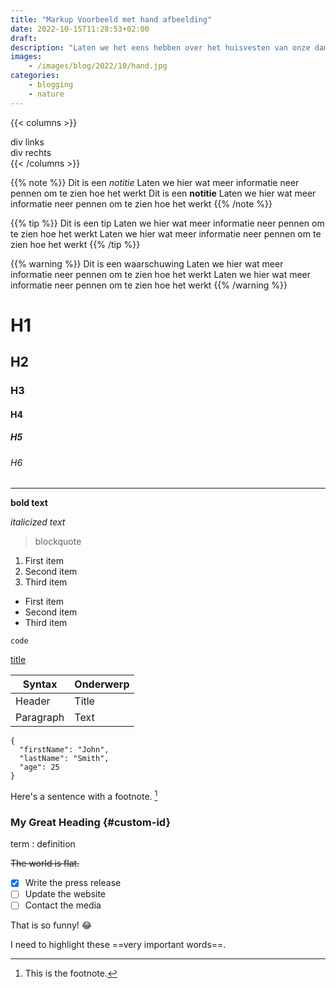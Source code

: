 ```yaml
---
title: "Markup Voorbeeld met hand afbeelding"
date: 2022-10-15T11:28:53+02:00
draft: 
description: "Laten we het eens hebben over het huisvesten van onze dames/heren bettas, heel makkelijk te doen, als je de volgende punten aanhoud"
images:
    - /images/blog/2022/10/hand.jpg
categories:
    - blogging
    - nature
---
```

{{< columns >}}
<div class="column">
div links
</div>
<div class="column">
div rechts
</div>
{{< /columns >}}

{{% note %}}
Dit is een *notitie*
Laten we hier wat meer informatie neer pennen om te zien hoe het werkt
Dit is een **notitie**
Laten we hier wat meer informatie neer pennen om te zien hoe het werkt
{{% /note %}}

{{% tip %}}
Dit is een tip
Laten we hier wat meer informatie neer pennen om te zien hoe het werkt
Laten we hier wat meer informatie neer pennen om te zien hoe het werkt
{{% /tip %}}

{{% warning %}}
Dit is een waarschuwing
Laten we hier wat meer informatie neer pennen om te zien hoe het werkt
Laten we hier wat meer informatie neer pennen om te zien hoe het werkt
{{% /warning %}}

# H1
## H2
### H3
#### H4
##### H5
###### H6

---

**bold text**

*italicized text*

> blockquote

1. First item
2. Second item
3. Third item

- First item
- Second item
- Third item

`code`

[title](https://www.example.com)

| Syntax | Onderwerp |
| ----------- | ----------- |
| Header | Title |
| Paragraph | Text |

```
{
  "firstName": "John",
  "lastName": "Smith",
  "age": 25
}
```

Here's a sentence with a footnote. [^1]

[^1]: This is the footnote.

### My Great Heading {#custom-id}

term
: definition

~~The world is flat.~~

- [x] Write the press release
- [ ] Update the website
- [ ] Contact the media

That is so funny! :joy:

I need to highlight these ==very important words==.